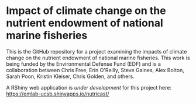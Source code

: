 # Impact of climate change on the nutrient endowment of national marine fisheries

This is the GitHub repository for a project examining the impacts of climate change on the nutrient endowment of national marine fisheries. This work is being funded by the Environmental Defense Fund (EDF) and is a collaboration between Chris Free, Erin O'Reilly, Steve Gaines, Alex Bolton, Sarah Poon, Kristin Kleiser, Chris Golden, and others.

A RShiny web application is *under development* for this project here: https://emlab-ucsb.shinyapps.io/nutricast/
